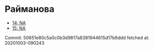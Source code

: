 # Райманова
- [14: NA](14.md)
- [15: NA](15.md)

Commit: 50651e80c5a0c0b3d9817a8381944615d17b6ddd
 fetched at: 20201003-090243
